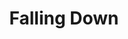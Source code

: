 ---
title: "Falling Down"

year: 1993

director: "Joel Schumacher"

summary: "A normal guy snaps and goes on an odyssey through what is wrong with soceity on his way to his daughters birthday party"

comment: "I don't know how this has not been turned into a tv series yet"

image: "https://media.giphy.com/media/twCYL02K9crja/giphy.gif"

imdb: "https://www.imdb.com/title/tt0106856/"

quotes:
  - "You see what I mean? It's plump, it's juicy, it's three inches thick. Now, look at this sorry, miserable, squashed thing. Can anybody tell me what's wrong with this picture?"
---
